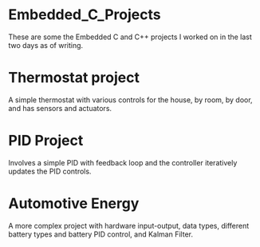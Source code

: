 # Embedded_C_Projects

These are some the Embedded C and C++ projects I worked on in the last two days as of writing.

# Thermostat project

A simple thermostat with various controls for the house, by room, by door, and has sensors and actuators. 

# PID Project	

Involves a simple PID with feedback loop and the controller iteratively updates the PID controls. 

# Automotive Energy		

A more complex project with hardware input-output, data types, different battery types and battery PID control, and Kalman Filter.
